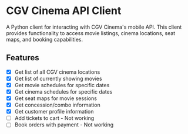 # CGV Cinema API Client

A Python client for interacting with CGV Cinema's mobile API. This client provides functionality to access movie listings, cinema locations, seat maps, and booking capabilities.

## Features

- [x] Get list of all CGV cinema locations
- [x] Get list of currently showing movies
- [x] Get movie schedules for specific dates
- [x] Get cinema schedules for specific dates 
- [x] Get seat maps for movie sessions
- [x] Get concession/combo information
- [x] Get customer profile information
- [ ] Add tickets to cart - Not working
- [ ] Book orders with payment - Not working